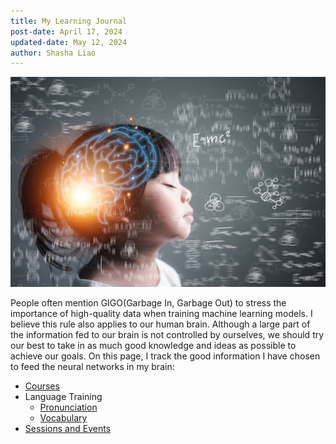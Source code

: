 ```yaml
---
title: My Learning Journal
post-date: April 17, 2024
updated-date: May 12, 2024
author: Shasha Liao
---
```


![My Image](learning.jpeg)

People often mention GIGO(Garbage In, Garbage Out) to stress the importance of high-quality data when training machine learning models. I believe this rule also applies to our human brain. Although a large part of the information fed to our brain is not controlled by ourselves, we should try our best to take in as much good knowledge and ideas as possible to achieve our goals. On this page, I track the good information I have chosen to feed the neural networks in my brain:

- [Courses](course_list.md)
- Language Training
  - [Pronunciation](boldvoice_training_track.md)
  - [Vocabulary](my_vocabulary.md)
    <!-- - [Dictionary of American Idioms](Dictionary_of_American_Idioms_.pdf) -->
    <!-- - [Dictionary of American Slang and Colloquial Expressions](dictionary_of_american_slang_and_colloquial_expressions2.pdf) -->
- [Sessions and Events](event_list.md)
